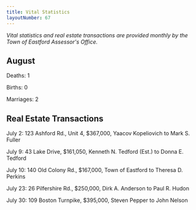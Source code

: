 ```yaml
---
title: Vital Statistics
layoutNumber: 67
---
```


*Vital statistics and real estate transactions are provided monthly by
the Town of Eastford Assessor's Office.*

## August

Deaths: 1

Births: 0

Marriages: 2

## Real Estate Transactions

July 2: 123 Ashford Rd., Unit 4, $367,000, Yaacov Kopeliovich to Mark S. Fuller

July 9: 43 Lake Drive, $161,050, Kenneth N. Tedford (Est.) to Donna E. Tedford

July 10: 140 Old Colony Rd., $167,000, Town of Eastford to Theresa D. Perkins

July 23: 26 Pilfershire Rd., $250,000, Dirk A. Anderson to Paul R. Hudon

July 30: 109 Boston Turnpike, $395,000, Steven Pepper to John Nelson
